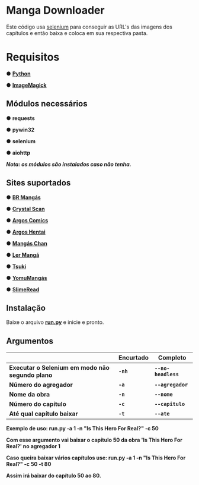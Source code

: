 # Manga Downloader

Este código usa [selenium](https://www.selenium.dev/pt-br/documentation/) para conseguir as URL's das imagens dos capítulos e então baixa e coloca em sua respectiva pasta.

# Requisitos
● [**Python**](https://www.python.org/ftp/python/3.10.11/python-3.10.11-amd64.exe)

● [**ImageMagick**](https://github.com/OneDefauter/Menu_/releases/download/Req/ImageMagick-7.1.1-21-Q16-HDRI-x64-dll.exe)

## Módulos necessários
● **requests**

● **pywin32**

● **selenium**

● **aiohttp**

***Nota: os módulos são instalados caso não tenha.***

## Sites suportados
● **[BR Mangás](https://www.brmangas.net/)**

● **[Crystal Scan](https://crystalscan.net/)**

● **[Argos Comics](https://argoscomics.com/)**

● **[Argos Hentai](https://argoshentai.com/)**

● **[Mangás Chan](https://mangaschan.net/)**

● **[Ler Mangá](https://lermanga.org/)**

● **[Tsuki](https://tsuki-mangas.com/)**

● **[YomuMangás](https://yomumangas.com/)**

● **[SlimeRead](https://slimeread.com/)**

## Instalação

Baixe o arquivo [**run.py**](https://github.com/OneDefauter/Manga-Downloader/releases/download/Main/run.py) e inicie e pronto.

## Argumentos

|                |Encurtado                          |Completo                         |
|----------------|-------------------------------|-----------------------------|
|**Executar o Selenium em modo não segundo plano**|**`-nh`**            |**`--no-headless`**            |
|**Número do agregador**         |**`-a`**            |**`--agregador`**            |
|**Nome da obra**          |**`-n`**|**`--nome`**|
|**Número do capítulo**          |**`-c`**|**`--capitulo`**|
|**Até qual capítulo baixar**          |**`-t`**|**`--ate`**|

**Exemplo de uso: run.py -a 1 -n "Is This Hero For Real?" -c 50**

**Com esse argumento vai baixar o capítulo 50 da obra 'Is This Hero For Real?' no agregador 1**

**Caso queira baixar vários capítulos use: run.py -a 1 -n "Is This Hero For Real?" -c 50 -t 80**

**Assim irá baixar do capítulo 50 ao 80.**
